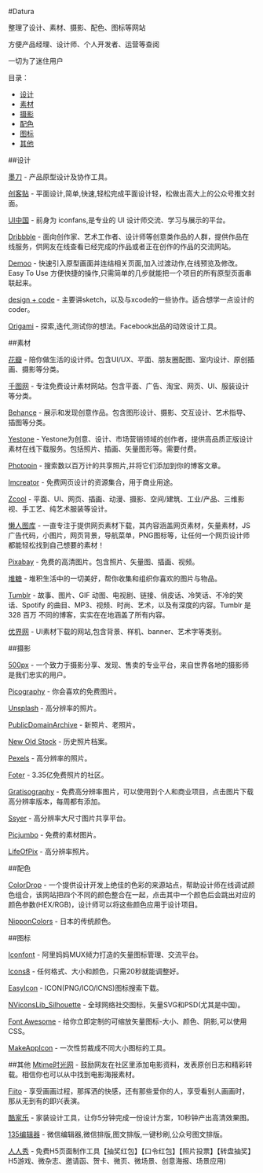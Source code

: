 #Datura

整理了设计、素材、摄影、配色、图标等网站

方便产品经理、设计师、个人开发者、运营等查阅

一切为了迷住用户

目录：

- [设计](#设计)
- [素材](#素材)
- [摄影](#摄影)
- [配色](#配色)
- [图标](#图标)
- [其他](#其他)

##设计

[墨刀](https://modao.cc/) - 产品原型设计及协作工具。

[创客贴](https://www.chuangkit.com/) - 平面设计,简单,快速,轻松完成平面设计轻，松做出高大上的公众号推文封面。

[UI中国](http://www.ui.cn/) - 前身为 iconfans,是专业的 UI 设计师交流、学习与展示的平台。

[Dribbble](https://dribbble.com/) - 面向创作家、艺术工作者、设计师等创意类作品的人群，提供作品在线服务，供网友在线查看已经完成的作品或者正在创作的作品的交流网站。

[Demoo](http://www.isux.us/demoo/index.php) - 快速引入原型画面并连结相关页面,加入过渡动作,在线预览及修改。 Easy To Use 方便快捷的操作,只需简单的几步就能把一个项目的所有原型页面串联起来。

[design + code](https://designcode.io/) - 主要讲sketch，以及与xcode的一些协作。适合想学一点设计的coder。

[Origami](http://origami.design/) - 探索,迭代,测试你的想法。Facebook出品的动效设计工具。

##素材

[花瓣](http://huaban.com/) - 陪你做生活的设计师。包含UI/UX、平面、朋友圈配图、室内设计、原创插画、摄影等分类。

[千图网](http://www.58pic.com/) - 专注免费设计素材网站。包含平面、广告、淘宝、网页、UI、服装设计等分类。

[Behance](https://www.behance.net/) - 展示和发现创意作品。包含图形设计、摄影、交互设计、艺术指导、插图等分类。

[Yestone](http://www.yestone.com/) - Yestone为创意、设计、市场营销领域的创作者，提供高品质正版设计素材在线下载服务。包括照片、插画、矢量图形等。需要付费。

[Photopin](http://photopin.com/) - 搜索数以百万计的共享照片,并将它们添加到你的博客文章。

[Imcreator](http://imcreator.com/free) - 免费网页设计的资源集合，用于商业用途。

[Zcool](http://www.zcool.com.cn/) - 平面、UI、网页、插画、动漫、摄影、空间/建筑、工业/产品、三维影视、手工艺、纯艺术服装等设计。

[懒人图库](http://www.lanrentuku.com/) - 一直专注于提供网页素材下载，其内容涵盖网页素材，矢量素材，JS广告代码，小图片，网页背景，导航菜单，PNG图标等，让任何一个网页设计师都能轻松找到自己想要的素材！

[Pixabay](https://pixabay.com/zh/) - 免费的高清图片。包含照片、矢量图、插画、视频。

[堆糖](https://www.duitang.com/) - 堆积生活中的一切美好，帮你收集和组织你喜欢的图片与物品。

[Tumblr](https://www.tumblr.com/) - 故事、图片、GIF 动图、电视剧、链接、俏皮话、冷笑话、不冷的笑话、Spotify 的曲目、MP3、视频、时尚、艺术，以及有深度的内容。Tumblr 是 328 百万 不同的博客，实实在在地涵盖了所有内容。

[优界网](http://97ui.com/) - UI素材下载的网站,包含背景、样机、banner、艺术字等类别。

##摄影

[500px](https://500px.com/) - 一个致力于摄影分享、发现、售卖的专业平台，来自世界各地的摄影师是我们忠实的用户。

[Picography](http://picography.co/) - 你会喜欢的免费图片。

[Unsplash](https://unsplash.com/) - 高分辨率的照片。

[PublicDomainArchive](http://publicdomainarchive.com/) - 新照片、老照片。

[New Old Stock](http://nos.twnsnd.co/) - 历史照片档案。

[Pexels](https://www.pexels.com/) - 高分辨率的照片。

[Foter](http://foter.com/) - 3.35亿免费照片的社区。

[Gratisography](http://gratisography.com/) - 免费高分辨率图片，可以使用到个人和商业项目，点击图片下载高分辨率版本，每周都有添加。

[Ssyer](http://www.ssyer.com/) - 高分辨率大尺寸图片共享平台。

[Picjumbo](https://picjumbo.com/) - 免费的素材图片。

[LifeOfPix](http://www.lifeofpix.com/) - 高分辨率照片。

##配色

[ColorDrop](https://colordrop.io/) - 一个提供设计开发上绝佳的色彩的来源站点，帮助设计师在线调试颜色组合，该网站把四个不同的颜色整合在一起，点击其中一个颜色后会跳出对应的颜色参数(HEX/RGB)，设计师可以将这些颜色应用于设计项目。

[NipponColors](http://nipponcolors.com/) - 日本的传统颜色。

##图标

[Iconfont](http://www.iconfont.cn/) - 阿里妈妈MUX倾力打造的矢量图标管理、交流平台。

[Icons8](https://icons8.com/) - 任何格式、大小和颜色，只需20秒就能调整好。

[EasyIcon](http://www.easyicon.net/) - ICON(PNG/ICO/ICNS)图标搜索下载。

[NViconsLib_Silhouette](https://github.com/nullice/NViconsLib_Silhouette) - 全球网络社交图标，矢量SVG和PSD(尤其是中国)。

[Font Awesome](http://fontawesome.io/) - 给你立即定制的可缩放矢量图标-大小、颜色、阴影,可以使用CSS。

[MakeAppIcon](http://makeappicon.com/) - 一次性剪裁成不同大小图标的工具。


##其他
[Mtime时光网](http://www.mtime.com/) - 鼓励网友在社区里添加电影资料，发表原创日志和精彩转载。相信你也可以从中找到电影海报素材。

[Fiito](http://www.fiito.com/) - 享受画画过程，那挥洒的快感，还有那些爱你的人，享受看别人画画时，那从无到有的即兴表演。

[酷家乐](http://yun.kujiale.com/) - 家装设计工具，让你5分钟完成一份设计方案，10秒钟产出高清效果图。

[135编辑器](http://www.135editor.com/) - 微信编辑器,微信排版,图文排版,一键秒刷,公众号图文排版。

[人人秀](http://www.rrxiu.net/) - 免费H5页面制作工具【抽奖红包】【口令红包】【照片投票】【转盘抽奖】H5游戏、微杂志、邀请函、贺卡、微页、微场景、创意海报、场景应用)

